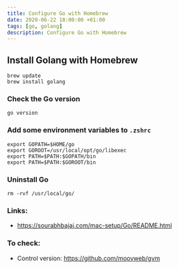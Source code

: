 ```yaml
---
title: Configure Go with Homebrew
date: 2020-06-22 18:00:00 +01:00
tags: [go, golang]
description: Configure Go with Homebrew
---
```


## Install Golang with Homebrew

```
brew update
brew install golang
```

### Check the Go version
```
go version
```

### Add some environment variables to `.zshrc`
```
export GOPATH=$HOME/go
export GOROOT=/usr/local/opt/go/libexec
export PATH=$PATH:$GOPATH/bin
export PATH=$PATH:$GOROOT/bin
```

### Uninstall Go
```
rm -rvf /usr/local/go/
```


### Links:
- https://sourabhbajaj.com/mac-setup/Go/README.html

### To check:
- Control version: https://github.com/moovweb/gvm